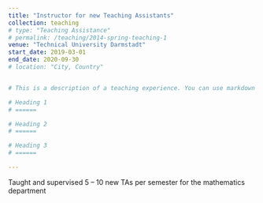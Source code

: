 ```yaml
---
title: "Instructor for new Teaching Assistants"
collection: teaching
# type: "Teaching Assistance"
# permalink: /teaching/2014-spring-teaching-1
venue: "Technical University Darmstadt"
start_date: 2019-03-01
end_date: 2020-09-30
# location: "City, Country"


# This is a description of a teaching experience. You can use markdown like any other post.

# Heading 1
# ======

# Heading 2
# ======

# Heading 3
# ======

---
```


Taught and supervised 5 – 10 new TAs per semester for the mathematics department